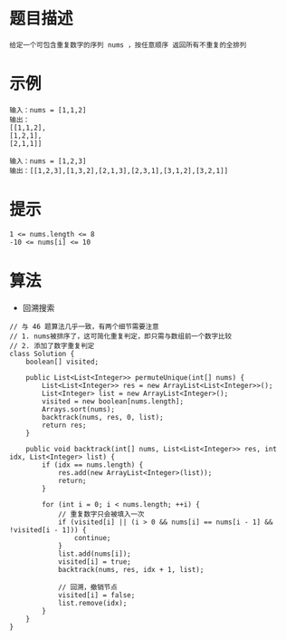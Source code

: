 # 题目描述
	给定一个可包含重复数字的序列 nums ，按任意顺序 返回所有不重复的全排列

# 示例
	输入：nums = [1,1,2]
	输出：
	[[1,1,2],
	[1,2,1],
	[2,1,1]]

	输入：nums = [1,2,3]
	输出：[[1,2,3],[1,3,2],[2,1,3],[2,3,1],[3,1,2],[3,2,1]]

# 提示
	1 <= nums.length <= 8
	-10 <= nums[i] <= 10

# 算法
* 回溯搜索
```
// 与 46 题算法几乎一致，有两个细节需要注意
// 1. nums被排序了，这可简化重复判定，即只需与数组前一个数字比较
// 2. 添加了数字重复判定
class Solution {
    boolean[] visited;

    public List<List<Integer>> permuteUnique(int[] nums) {
        List<List<Integer>> res = new ArrayList<List<Integer>>();
        List<Integer> list = new ArrayList<Integer>();
        visited = new boolean[nums.length];
        Arrays.sort(nums);
        backtrack(nums, res, 0, list);
        return res;
    }

    public void backtrack(int[] nums, List<List<Integer>> res, int idx, List<Integer> list) {
        if (idx == nums.length) {
        	res.add(new ArrayList<Integer>(list));
            return;
        }
        
        for (int i = 0; i < nums.length; ++i) {
        	// 重复数字只会被填入一次
            if (visited[i] || (i > 0 && nums[i] == nums[i - 1] && !visited[i - 1])) {
                continue;
            }
            list.add(nums[i]);
            visited[i] = true;
            backtrack(nums, res, idx + 1, list);

            // 回溯，撤销节点
            visited[i] = false;
            list.remove(idx);
        }
    }
}
```

